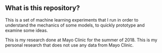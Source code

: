 ## What is this repository?
This is a set of machine learning experiments that I run in order to understand the mechanics of some models, to
quickly prototype and examine some ideas.

This is my research done at Mayo Clinic for the summer of 2018. This is my personal research that does not use any
data from Mayo Clinic.